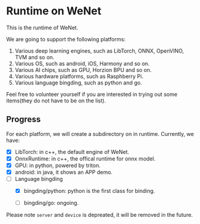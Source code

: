 # Runtime on WeNet

This is the runtime of WeNet.

We are going to support the following platforms:

1. Various deep learning engines, such as LibTorch, ONNX, OpenVINO, TVM and so on.
2. Various OS, such as android, iOS, Harmony and so on.
3. Various AI chips, such as GPU, Horzion BPU and so on.
4. Various hardware platforms, such as Rasphberry Pi.
5. Various language bingding, such as python and go.

Feel free to volunteer yourself if you are interested in trying out some items(they do not have to be on the list).

## Progress

For each platform, we will create a subdirectory on in runtime. Currently, we have:

- [x] LibTorch: in c++, the default engine of WeNet.
- [x] OnnxRuntime: in c++, the offical runtime for onnx model.
- [x] GPU: in python, powered by triton.
- [x] android: in java, it shows an APP demo.
- [ ] Language bingding
  - [x] bingding/python: python is the first class for binding.
  - [ ] bingding/go: ongoing.


Please note `server` and `device` is depreated, it will be removed in the future.
